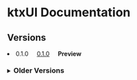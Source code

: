 # ktxUI Documentation

## Versions

<li>0.1.0 &nbsp; &nbsp; <a href="versions/0.1.0/index.html">0.1.0</a> &nbsp; &nbsp; <div style="font-weight: bold; display: inline">Preview</div></li>
<div style="margin-top: 1.5em"></div>
<details style="cursor:pointer;user-select:none;-webkit-user-select:none;-khtml-user-select:none;-moz-user-select:none;-ms-user-select:none;">
<summary><h3 style="display:inline;">Older Versions</h3></summary>
<ul>
<!--<li>0.24.0 &nbsp; &nbsp; <a href="versions/0.24.x/javadoc/index.html">JavaDoc</a> &nbsp; &nbsp; <a href="versions/0.24.x/changelog.html">Changelog</a></li>-->
</ul>
</details>